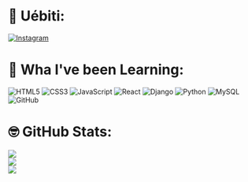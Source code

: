 # 🐸 Uébiti:
[![Instagram](https://img.shields.io/badge/Instagram-%23E4405F.svg?logo=Instagram&logoColor=white)](https://instagram.com/ryanwith.i) 
# 🐸 Wha I've been Learning:
![HTML5](https://img.shields.io/badge/html5-%2328a745.svg?style=for-the-badge&logo=html5&logoColor=white) ![CSS3](https://img.shields.io/badge/css3-%2328a745.svg?style=for-the-badge&logo=css3&logoColor=white) ![JavaScript](https://img.shields.io/badge/javascript-%2328a745.svg?style=for-the-badge&logo=javascript&logoColor=%23F7DF1E)  ![React](https://img.shields.io/badge/react-%2328a745.svg?style=for-the-badge&logo=react&logoColor=white) ![Django](https://img.shields.io/badge/django-%2328a745.svg?style=for-the-badge&logo=django&logoColor=white) ![Python](https://img.shields.io/badge/python-2328a745?style=for-the-badge&logo=python&logoColor=ffdd54) ![MySQL](https://img.shields.io/badge/mysql-2328a745.svg?style=for-the-badge&logo=mysql&logoColor=white) ![GitHub](https://img.shields.io/badge/github-%2328a745.svg?style=for-the-badge&logo=github&logoColor=white)
# 🤓 GitHub Stats:
![](https://github-readme-stats.vercel.app/api?username=RianAguiar&theme=default&hide_border=true&include_all_commits=false&count_private=false)<br/>
![](https://nirzak-streak-stats.vercel.app/?user=RianAguiar&theme=default&hide_border=true)<br/>
![](https://github-readme-stats.vercel.app/api/top-langs/?username=RianAguiar&theme=default&hide_border=true&include_all_commits=false&count_private=false&layout=compact)

